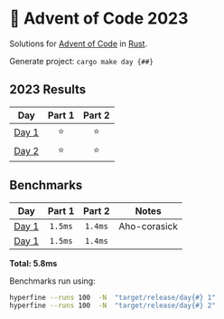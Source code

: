 # 🎄 Advent of Code 2023

Solutions for [Advent of Code](https://adventofcode.com/) in [Rust](https://www.rust-lang.org/).

Generate project: `cargo make day {##}`

<!--- advent_readme_stars table --->
## 2023 Results

| Day | Part 1 | Part 2 |
| :---: | :---: | :---: |
| [Day 1](https://adventofcode.com/2023/day/1) | ⭐ | ⭐ |
| [Day 2](https://adventofcode.com/2023/day/2) | ⭐ | ⭐ |
<!--- advent_readme_stars table --->

<!--- benchmarking table --->
## Benchmarks

| Day | Part 1 | Part 2 | Notes |
| :---: | :---: | :---:  | :---: |
| [Day 1](./day01/src/main.rs) | `1.5ms` | `1.4ms` | Aho-corasick |
| [Day 1](./day02/src/main.rs) | `1.5ms` | `1.4ms` ||

**Total: 5.8ms**
<!--- benchmarking table --->

Benchmarks run using:
 ```bash
 hyperfine --runs 100  -N  "target/release/day{#} 1"
 hyperfine --runs 100  -N  "target/release/day{#} 2"
 ```
